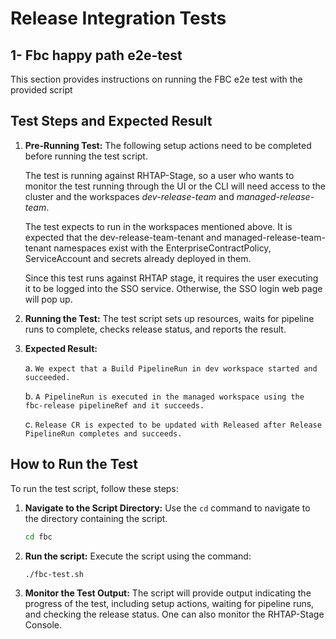 # Release Integration Tests


## 1- Fbc happy path e2e-test ##

 This section provides instructions on running the FBC e2e test with the provided script

   ## Test Steps and Expected Result

   1. **Pre-Running Test:** The following setup actions need to be completed before running the test script.
      
      The test is running against RHTAP-Stage, so a user who wants to monitor the test running through the UI or the CLI
      will need access to the cluster and the workspaces *dev-release-team* and *managed-release-team*. 
      
      The test expects to run in the workspaces mentioned above. It is expected that the dev-release-team-tenant and managed-release-team-tenant namespaces exist with the EnterpriseContractPolicy, ServiceAccount and secrets already deployed in them.

      Since this test runs against RHTAP stage, it requires the user executing it to be logged into the SSO service. Otherwise, the SSO login web page will pop up.
      

   2. **Running the Test:**
      The test script sets up resources, waits for pipeline runs to complete, checks release status, and reports the result.


   3. **Expected Result:**

      a. `We expect that a Build PipelineRun in dev workspace started and succeeded.`

      b. `A PipelineRun is executed in the managed workspace using the fbc-release pipelineRef and it succeeds.`

      c. `Release CR is expected to be updated with Released after Release PipelineRun completes and succeeds.`
   ## How to Run the Test

   To run the test script, follow these steps:

   1. **Navigate to the Script Directory:** Use the `cd` command to navigate to the directory containing the script.

         ```sh
      cd fbc
   2. **Run the script:** Execute the script using the command:

      ```sh
      ./fbc-test.sh
   3. **Monitor the Test Output:** The script will provide output indicating the progress of the test, including setup actions, waiting for pipeline runs, and checking the release status. One can also monitor the RHTAP-Stage Console.




